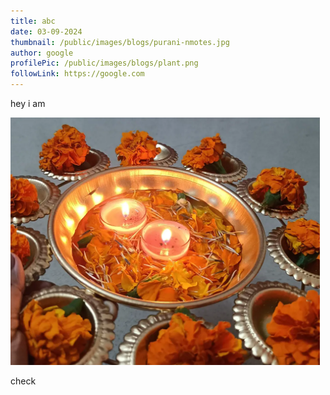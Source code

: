 ```yaml
---
title: abc
date: 03-09-2024
thumbnail: /public/images/blogs/purani-nmotes.jpg
author: google
profilePic: /public/images/blogs/plant.png
followLink: https://google.com
---
```

hey i am 

![](/public/images/blogs/yahs.png)

check
